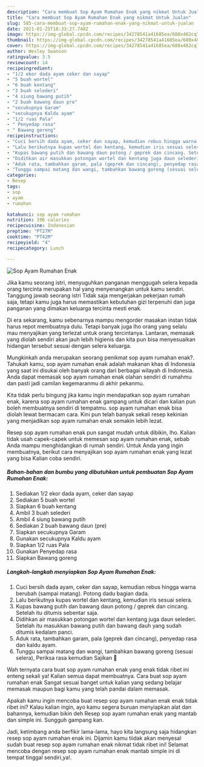```yaml
---
description: "Cara membuat Sop Ayam Rumahan Enak yang nikmat Untuk Jualan"
title: "Cara membuat Sop Ayam Rumahan Enak yang nikmat Untuk Jualan"
slug: 585-cara-membuat-sop-ayam-rumahan-enak-yang-nikmat-untuk-jualan
date: 2021-01-25T18:33:27.748Z
image: https://img-global.cpcdn.com/recipes/34278541a41685ea/680x482cq70/sop-ayam-rumahan-enak-foto-resep-utama.jpg
thumbnail: https://img-global.cpcdn.com/recipes/34278541a41685ea/680x482cq70/sop-ayam-rumahan-enak-foto-resep-utama.jpg
cover: https://img-global.cpcdn.com/recipes/34278541a41685ea/680x482cq70/sop-ayam-rumahan-enak-foto-resep-utama.jpg
author: Wesley Swanson
ratingvalue: 3.5
reviewcount: 14
recipeingredient:
- "1/2 ekor dada ayam ceker dan sayap"
- "5 buah wortel"
- "6 buah kentang"
- "3 buah selederi"
- "4 siung bawang putih"
- "2 buah bawang daun pre"
- "secukupnya Garam"
- "secukupnya Kaldu ayam"
- "1/2 ruas Pala"
- " Penyedap rasa"
- " Bawang goreng"
recipeinstructions:
- "Cuci bersih dada ayam, ceker dan sayap, kemudian rebus hingga warna berubah (sampai matang). Potong dadu bagian dada."
- "Lalu berikutnya kupas wortel dan kentang, kemudian iris sesuai selera."
- "Kupas bawang putih dan bawang daun potong / geprek dan cincang. Setelah itu ditumis sebentar saja."
- "Didihkan air masukkan potongan wortel dan kentang juga daun selederi. Setelah itu masukkan bawang putih dan bawang dauh yang sudah ditumis kedalam panci."
- "Aduk rata, tambahkan garam, pala (geprek dan cincang), penyedap rasa dan kaldu ayam."
- "Tunggu sampai matang dan wangi, tambahkan bawang goreng (sesuai selera), Periksa rasa kemudian Sajikan 🙂"
categories:
- Resep
tags:
- sop
- ayam
- rumahan

katakunci: sop ayam rumahan 
nutrition: 196 calories
recipecuisine: Indonesian
preptime: "PT27M"
cooktime: "PT42M"
recipeyield: "4"
recipecategory: Lunch

---
```



![Sop Ayam Rumahan Enak](https://img-global.cpcdn.com/recipes/34278541a41685ea/680x482cq70/sop-ayam-rumahan-enak-foto-resep-utama.jpg)

Jika kamu seorang istri, menyuguhkan panganan menggugah selera kepada orang tercinta merupakan hal yang menyenangkan untuk kamu sendiri. Tanggung jawab seorang istri Tidak saja mengerjakan pekerjaan rumah saja, tetapi kamu juga harus memastikan kebutuhan gizi terpenuhi dan juga panganan yang dimakan keluarga tercinta mesti enak.

Di era  sekarang, kamu sebenarnya mampu mengorder masakan instan tidak harus repot membuatnya dulu. Tetapi banyak juga lho orang yang selalu mau menyajikan yang terlezat untuk orang tercintanya. Lantaran, memasak yang diolah sendiri akan jauh lebih higienis dan kita pun bisa menyesuaikan hidangan tersebut sesuai dengan selera keluarga. 



Mungkinkah anda merupakan seorang penikmat sop ayam rumahan enak?. Tahukah kamu, sop ayam rumahan enak adalah makanan khas di Indonesia yang saat ini disukai oleh banyak orang dari berbagai wilayah di Indonesia. Anda dapat memasak sop ayam rumahan enak olahan sendiri di rumahmu dan pasti jadi camilan kegemaranmu di akhir pekanmu.

Kita tidak perlu bingung jika kamu ingin mendapatkan sop ayam rumahan enak, karena sop ayam rumahan enak gampang untuk dicari dan kalian pun boleh membuatnya sendiri di tempatmu. sop ayam rumahan enak bisa diolah lewat bermacam cara. Kini pun telah banyak sekali resep kekinian yang menjadikan sop ayam rumahan enak semakin lebih lezat.

Resep sop ayam rumahan enak pun sangat mudah untuk dibikin, lho. Kalian tidak usah capek-capek untuk memesan sop ayam rumahan enak, sebab Anda mampu menghidangkan di rumah sendiri. Untuk Anda yang ingin membuatnya, berikut cara menyajikan sop ayam rumahan enak yang lezat yang bisa Kalian coba sendiri.

<!--inarticleads1-->

##### Bahan-bahan dan bumbu yang dibutuhkan untuk pembuatan Sop Ayam Rumahan Enak:

1. Sediakan 1/2 ekor dada ayam, ceker dan sayap
1. Sediakan 5 buah wortel
1. Siapkan 6 buah kentang
1. Ambil 3 buah selederi
1. Ambil 4 siung bawang putih
1. Sediakan 2 buah bawang daun (pre)
1. Siapkan secukupnya Garam
1. Gunakan secukupnya Kaldu ayam
1. Siapkan 1/2 ruas Pala
1. Gunakan  Penyedap rasa
1. Siapkan  Bawang goreng




<!--inarticleads2-->

##### Langkah-langkah menyiapkan Sop Ayam Rumahan Enak:

1. Cuci bersih dada ayam, ceker dan sayap, kemudian rebus hingga warna berubah (sampai matang). Potong dadu bagian dada.
1. Lalu berikutnya kupas wortel dan kentang, kemudian iris sesuai selera.
1. Kupas bawang putih dan bawang daun potong / geprek dan cincang. Setelah itu ditumis sebentar saja.
1. Didihkan air masukkan potongan wortel dan kentang juga daun selederi. Setelah itu masukkan bawang putih dan bawang dauh yang sudah ditumis kedalam panci.
1. Aduk rata, tambahkan garam, pala (geprek dan cincang), penyedap rasa dan kaldu ayam.
1. Tunggu sampai matang dan wangi, tambahkan bawang goreng (sesuai selera), Periksa rasa kemudian Sajikan 🙂




Wah ternyata cara buat sop ayam rumahan enak yang enak tidak ribet ini enteng sekali ya! Kalian semua dapat membuatnya. Cara buat sop ayam rumahan enak Sangat sesuai banget untuk kalian yang sedang belajar memasak maupun bagi kamu yang telah pandai dalam memasak.

Apakah kamu ingin mencoba buat resep sop ayam rumahan enak enak tidak ribet ini? Kalau kalian ingin, ayo kamu segera buruan menyiapkan alat dan bahannya, kemudian bikin deh Resep sop ayam rumahan enak yang mantab dan simple ini. Sungguh gampang kan. 

Jadi, ketimbang anda berfikir lama-lama, hayo kita langsung saja hidangkan resep sop ayam rumahan enak ini. Dijamin kamu tiidak akan menyesal sudah buat resep sop ayam rumahan enak nikmat tidak ribet ini! Selamat mencoba dengan resep sop ayam rumahan enak mantab simple ini di tempat tinggal sendiri,ya!.

